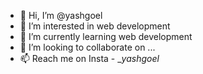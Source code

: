 - 👋 Hi, I’m @yashgoel
- 👀 I’m interested in web development
- 🌱 I’m currently learning web development
- 💞️ I’m looking to collaborate on ...
- 📫 Reach me on Insta - __yashgoel_


<!---
yashgoel021004/yashgoel021004 is a ✨ special ✨ repository because its `README.md` (this file) appears on your GitHub profile.
You can click the Preview link to take a look at your changes.
--->
